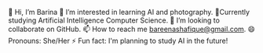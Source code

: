 👋 Hi, I’m Barina
👀 I’m interested in learning AI and photography.
🌱Currently studying Artificial Intelligence Computer Science.
💞️ I’m looking to collaborate on GitHub.
📫 How to reach me bareenashafique@gmail.com.
😄 Pronouns: She/Her
⚡ Fun fact: I'm planning to study AI in the future!

